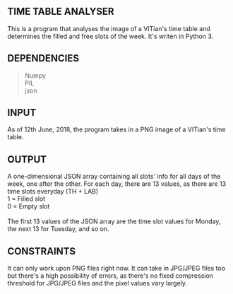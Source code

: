 ## TIME TABLE ANALYSER

This is a program that analyses the image of a VITian's time table and determines the filled and free slots of the week. It's writen in Python 3.

## DEPENDENCIES
> Numpy<br/>
> PIL<br/>
> json

## INPUT
As of 12th June, 2018, the program takes in a PNG image of a VITian's time table.

## OUTPUT
A one-dimensional JSON array containing all slots' info for all days of the week, one after the other.
For each day, there are 13 values, as there are 13 time slots everyday (TH + LAB)<br/>
1 = Filled slot<br/>
0 = Empty slot<br/>
<br/>
The first 13 values of the JSON array are the time slot values for Monday, the next 13 for Tuesday, and so on.

## CONSTRAINTS
It can only work upon PNG files right now. It can take in JPG/JPEG files too but there's a high possibility of errors, as there's no fixed compression threshold for JPG/JPEG files and the pixel values vary largely.
